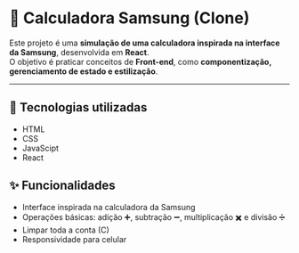 # 📱 Calculadora Samsung (Clone)

Este projeto é uma **simulação de uma calculadora inspirada na interface da Samsung**, desenvolvida em **React**.  
O objetivo é praticar conceitos de **Front-end**, como **componentização, gerenciamento de estado e estilização**.

---

## 🚀 Tecnologias utilizadas
- HTML
- CSS
- JavaScipt
- React 

## ✨ Funcionalidades

- Interface inspirada na calculadora da Samsung
- Operações básicas: adição ➕, subtração ➖, multiplicação ✖️ e divisão ➗
- Limpar toda a conta (C)
- Responsividade para celular
